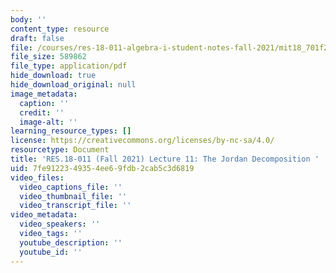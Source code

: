 ```yaml
---
body: ''
content_type: resource
draft: false
file: /courses/res-18-011-algebra-i-student-notes-fall-2021/mit18_701f21_lec11.pdf
file_size: 589862
file_type: application/pdf
hide_download: true
hide_download_original: null
image_metadata:
  caption: ''
  credit: ''
  image-alt: ''
learning_resource_types: []
license: https://creativecommons.org/licenses/by-nc-sa/4.0/
resourcetype: Document
title: 'RES.18-011 (Fall 2021) Lecture 11: The Jordan Decomposition '
uid: 7fe91223-4935-4ee6-9fdb-2cab5c3d6819
video_files:
  video_captions_file: ''
  video_thumbnail_file: ''
  video_transcript_file: ''
video_metadata:
  video_speakers: ''
  video_tags: ''
  youtube_description: ''
  youtube_id: ''
---
```

